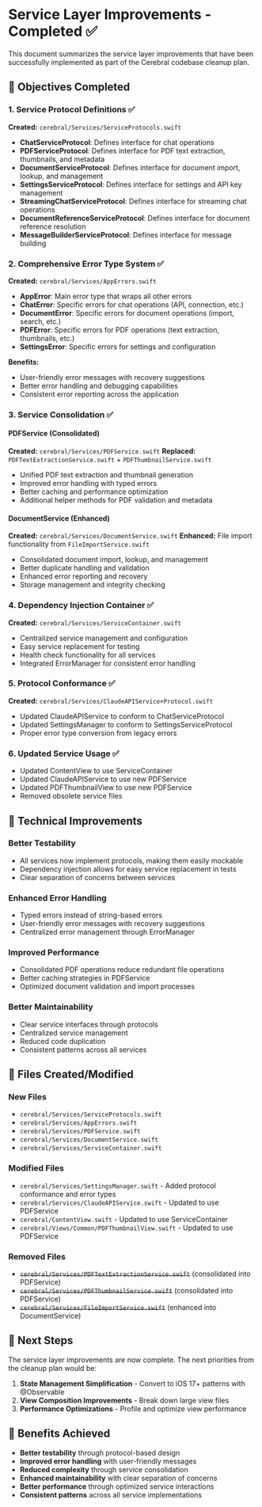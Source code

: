 # Service Layer Improvements - Completed ✅

This document summarizes the service layer improvements that have been successfully implemented as part of the Cerebral codebase cleanup plan.

## 🎯 Objectives Completed

### 1. Service Protocol Definitions ✅
**Created:** `cerebral/Services/ServiceProtocols.swift`

- **ChatServiceProtocol**: Defines interface for chat operations
- **PDFServiceProtocol**: Defines interface for PDF text extraction, thumbnails, and metadata
- **DocumentServiceProtocol**: Defines interface for document import, lookup, and management
- **SettingsServiceProtocol**: Defines interface for settings and API key management
- **StreamingChatServiceProtocol**: Defines interface for streaming chat operations
- **DocumentReferenceServiceProtocol**: Defines interface for document reference resolution
- **MessageBuilderServiceProtocol**: Defines interface for message building

### 2. Comprehensive Error Type System ✅
**Created:** `cerebral/Services/AppErrors.swift`

- **AppError**: Main error type that wraps all other errors
- **ChatError**: Specific errors for chat operations (API, connection, etc.)
- **DocumentError**: Specific errors for document operations (import, search, etc.)
- **PDFError**: Specific errors for PDF operations (text extraction, thumbnails, etc.)
- **SettingsError**: Specific errors for settings and configuration

**Benefits:**
- User-friendly error messages with recovery suggestions
- Better error handling and debugging capabilities
- Consistent error reporting across the application

### 3. Service Consolidation ✅

#### PDFService (Consolidated)
**Created:** `cerebral/Services/PDFService.swift`
**Replaced:** `PDFTextExtractionService.swift` + `PDFThumbnailService.swift`

- Unified PDF text extraction and thumbnail generation
- Improved error handling with typed errors
- Better caching and performance optimization
- Additional helper methods for PDF validation and metadata

#### DocumentService (Enhanced)
**Created:** `cerebral/Services/DocumentService.swift`
**Enhanced:** File import functionality from `FileImportService.swift`

- Consolidated document import, lookup, and management
- Better duplicate handling and validation
- Enhanced error reporting and recovery
- Storage management and integrity checking

### 4. Dependency Injection Container ✅
**Created:** `cerebral/Services/ServiceContainer.swift`

- Centralized service management and configuration
- Easy service replacement for testing
- Health check functionality for all services
- Integrated ErrorManager for consistent error handling

### 5. Protocol Conformance ✅
**Created:** `cerebral/Services/ClaudeAPIService+Protocol.swift`

- Updated ClaudeAPIService to conform to ChatServiceProtocol
- Updated SettingsManager to conform to SettingsServiceProtocol
- Proper error type conversion from legacy errors

### 6. Updated Service Usage ✅

- Updated ContentView to use ServiceContainer
- Updated ClaudeAPIService to use new PDFService
- Updated PDFThumbnailView to use new PDFService
- Removed obsolete service files

## 🔧 Technical Improvements

### Better Testability
- All services now implement protocols, making them easily mockable
- Dependency injection allows for easy service replacement in tests
- Clear separation of concerns between services

### Enhanced Error Handling
- Typed errors instead of string-based errors
- User-friendly error messages with recovery suggestions
- Centralized error management through ErrorManager

### Improved Performance
- Consolidated PDF operations reduce redundant file operations
- Better caching strategies in PDFService
- Optimized document validation and import processes

### Better Maintainability
- Clear service interfaces through protocols
- Centralized service management
- Reduced code duplication
- Consistent patterns across all services

## 📁 Files Created/Modified

### New Files
- `cerebral/Services/ServiceProtocols.swift`
- `cerebral/Services/AppErrors.swift`
- `cerebral/Services/PDFService.swift`
- `cerebral/Services/DocumentService.swift`
- `cerebral/Services/ServiceContainer.swift`

### Modified Files
- `cerebral/Services/SettingsManager.swift` - Added protocol conformance and error types
- `cerebral/Services/ClaudeAPIService.swift` - Updated to use PDFService
- `cerebral/ContentView.swift` - Updated to use ServiceContainer
- `cerebral/Views/Common/PDFThumbnailView.swift` - Updated to use PDFService

### Removed Files
- ~~`cerebral/Services/PDFTextExtractionService.swift`~~ (consolidated into PDFService)
- ~~`cerebral/Services/PDFThumbnailService.swift`~~ (consolidated into PDFService)
- ~~`cerebral/Services/FileImportService.swift`~~ (enhanced into DocumentService)

## 🚀 Next Steps

The service layer improvements are now complete. The next priorities from the cleanup plan would be:

1. **State Management Simplification** - Convert to iOS 17+ patterns with @Observable
2. **View Composition Improvements** - Break down large view files
3. **Performance Optimizations** - Profile and optimize view performance

## 🎉 Benefits Achieved

- **Better testability** through protocol-based design
- **Improved error handling** with user-friendly messages
- **Reduced complexity** through service consolidation
- **Enhanced maintainability** with clear separation of concerns
- **Better performance** through optimized service interactions
- **Consistent patterns** across all service implementations 